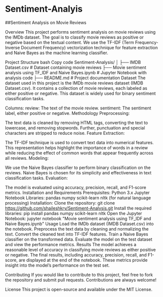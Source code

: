 # Sentiment-Analyis

##Sentiment Analysis on Movie Reviews

Overview
This project performs sentiment analysis on movie reviews using the IMDb dataset. The goal is to classify movie reviews as positive or negative based on the textual content. We use the TF-IDF (Term Frequency-Inverse Document Frequency) vectorization technique for feature extraction and Naive Bayes as the machine learning classifier.

Project Structure
bash
Copy code
Sentiment-Analysis/
│
├── IMDB Dataset.csv                            # Dataset containing movie reviews
├── Movie sentiment analysis using TF_IDF and Naive Bayes.ipynb   # Jupyter Notebook with analysis code
├── README.md                                   # Project documentation
Dataset
The dataset used in this project is the IMDb movie reviews dataset (IMDB Dataset.csv). It contains a collection of movie reviews, each labeled as either positive or negative. This dataset is widely used for binary sentiment classification tasks.

Columns:
review: The text of the movie review.
sentiment: The sentiment label, either positive or negative.
Methodology
Preprocessing:

The text data is cleaned by removing HTML tags, converting the text to lowercase, and removing stopwords.
Further, punctuation and special characters are stripped to reduce noise.
Feature Extraction:

The TF-IDF technique is used to convert text data into numerical features. This representation helps highlight the importance of words in a review while reducing the effect of common words that appear frequently across all reviews.
Modeling:

We use the Naive Bayes classifier to perform binary classification on the reviews. Naive Bayes is chosen for its simplicity and effectiveness in text classification tasks.
Evaluation:

The model is evaluated using accuracy, precision, recall, and F1-score metrics.
Installation and Requirements
Prerequisites:
Python 3.x
Jupyter Notebook
Libraries:
pandas
numpy
scikit-learn
nltk (for natural language processing)
Installation:
Clone the repository:
git clone https://github.com/shaileshkry/Sentiment-Analysis.git
Install the required libraries:
pip install pandas numpy scikit-learn nltk
Open the Jupyter Notebook:
jupyter notebook "Movie sentiment analysis using TF_IDF and Naive Bayes.ipynb"
Usage
Load the IMDb dataset (IMDB Dataset.csv) into the notebook.
Preprocess the text data by cleaning and normalizing the text.
Convert the cleaned text into TF-IDF features.
Train a Naive Bayes classifier on the transformed data.
Evaluate the model on the test dataset and view the performance metrics.
Results
The model achieves a reasonable level of accuracy in classifying movie reviews as either positive or negative. The final results, including accuracy, precision, recall, and F1-score, are displayed at the end of the notebook. These metrics provide insight into the model’s performance on the test set.

Contributing
If you would like to contribute to this project, feel free to fork the repository and submit pull requests. Contributions are always welcome!

License
This project is open-source and available under the MIT License.

